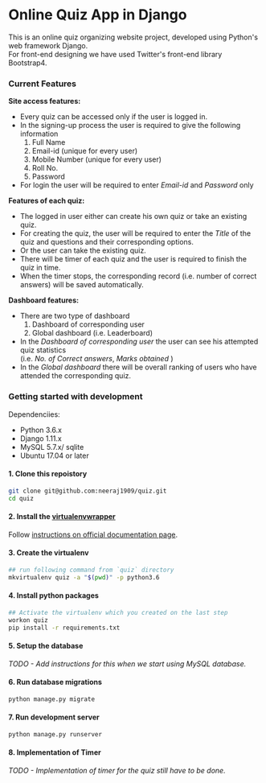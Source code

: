 # Online Quiz App in Django

This is an online quiz organizing website project, developed using Python's web framework Django.<br>
For front-end designing we have used Twitter's front-end library Bootstrap4.

### Current Features

**Site access features:**

- Every quiz can be accessed only if the user is logged in.
- In the signing-up process the user is required to give the following information
  1.  Full Name
  2.  Email-id (unique for every user)
  3.  Mobile Number (unique for every user)
  4.  Roll No.
  5.  Password
- For login the user will be required to enter _Email-id_ and _Password_ only

**Features of each quiz:**

- The logged in user either can create his own quiz or take an existing quiz.
- For creating the quiz, the user will be required to enter the _Title_ of the quiz and questions and their corresponding options.
- Or the user can take the existing quiz.
- There will be timer of each quiz and the user is required to finish the quiz in time.
- When the timer stops, the corresponding record (i.e. number of correct answers) will be saved automatically.

**Dashboard features:**

- There are two type of dashboard
  1.  Dashboard of corresponding user
  2.  Global dashboard (i.e. Leaderboard)
- In the _Dashboard of corresponding user_ the user can see his attempted quiz statistics <br>(i.e. _No. of Correct answers_, _Marks obtained_ )
- In the _Global dashboard_ there will be overall ranking of users who have attended the corresponding quiz.

### Getting started with development

Dependenciies:

- Python 3.6.x
- Django 1.11.x
- MySQL 5.7.x/ sqlite
- Ubuntu 17.04 or later

#### 1. Clone this repoistory

```bash
git clone git@github.com:neeraj1909/quiz.git
cd quiz
```

#### 2. Install the [virtualenvwrapper](https://virtualenvwrapper.readthedocs.io/)

Follow [instructions on official documentation page](https://virtualenvwrapper.readthedocs.io/en/latest/install.html).

#### 3. Create the virtualenv

```bash
## run following command from `quiz` directory
mkvirtualenv quiz -a "$(pwd)" -p python3.6
```

#### 4. Install python packages

```bash
## Activate the virtualenv which you created on the last step
workon quiz
pip install -r requirements.txt
```

#### 5. Setup the database

_TODO - Add instructions for this when we start using MySQL database._

#### 6. Run database migrations

```bash
python manage.py migrate
```

#### 7. Run development server

```bash
python manage.py runserver
```

#### 8. Implementation of Timer

_TODO - Implementation of timer for the quiz still have to be done._
